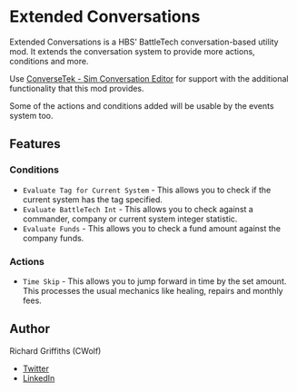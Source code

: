 # Extended Conversations

Extended Conversations is a HBS' BattleTech conversation-based utility mod. It extends the conversation system to provide more actions, conditions and more.

Use [ConverseTek - Sim Conversation Editor](https://github.com/CWolfs/ConverseTek) for support with the additional functionality that this mod provides.

Some of the actions and conditions added will be usable by the events system too.

## Features

### Conditions

* `Evaluate Tag for Current System` - This allows you to check if the current system has the tag specified.
* `Evaluate BattleTech Int` - This allows you to check against a commander, company or current system integer statistic.
* `Evaluate Funds` - This allows you to check a fund amount against the company funds.

### Actions

* `Time Skip` - This allows you to jump forward in time by the set amount. This processes the usual mechanics like healing, repairs and monthly fees.

## Author

Richard Griffiths (CWolf)
  * [Twitter](https://twitter.com/CWolf)
  * [LinkedIn](https://www.linkedin.com/in/richard-griffiths-436b7a19/)
